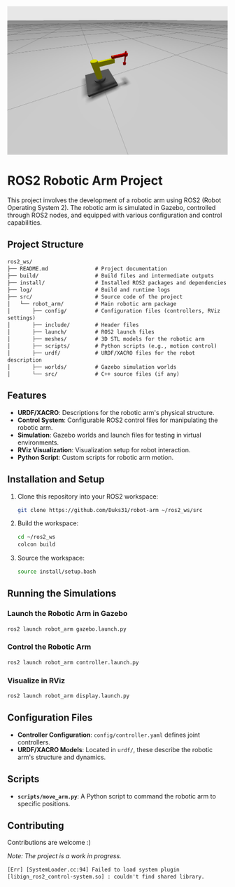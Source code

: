 ![Alt Text](./src/assets/image.png)

# ROS2 Robotic Arm Project

This project involves the development of a robotic arm using ROS2 (Robot Operating System 2). The robotic arm is simulated in Gazebo, controlled through ROS2 nodes, and equipped with various configuration and control capabilities.

## Project Structure

```plaintext
ros2_ws/
├── README.md               # Project documentation
├── build/                  # Build files and intermediate outputs
├── install/                # Installed ROS2 packages and dependencies
├── log/                    # Build and runtime logs
├── src/                    # Source code of the project
│   └── robot_arm/          # Main robotic arm package
│       ├── config/         # Configuration files (controllers, RViz settings)
│       ├── include/        # Header files
│       ├── launch/         # ROS2 launch files
│       ├── meshes/         # 3D STL models for the robotic arm
│       ├── scripts/        # Python scripts (e.g., motion control)
│       ├── urdf/           # URDF/XACRO files for the robot description
│       ├── worlds/         # Gazebo simulation worlds
│       └── src/            # C++ source files (if any)
```

## Features

- **URDF/XACRO**: Descriptions for the robotic arm's physical structure.
- **Control System**: Configurable ROS2 control files for manipulating the robotic arm.
- **Simulation**: Gazebo worlds and launch files for testing in virtual environments.
- **RViz Visualization**: Visualization setup for robot interaction.
- **Python Script**: Custom scripts for robotic arm motion.

## Installation and Setup

1. Clone this repository into your ROS2 workspace:

   ```bash
   git clone https://github.com/Duks31/robot-arm ~/ros2_ws/src
   ```

2. Build the workspace:

   ```bash
   cd ~/ros2_ws
   colcon build
   ```

3. Source the workspace:

   ```bash
   source install/setup.bash
   ```

## Running the Simulations

### Launch the Robotic Arm in Gazebo

```bash
ros2 launch robot_arm gazebo.launch.py
```

### Control the Robotic Arm

```bash
ros2 launch robot_arm controller.launch.py
```

### Visualize in RViz

```bash
ros2 launch robot_arm display.launch.py
```

## Configuration Files

- **Controller Configuration**: `config/controller.yaml` defines joint controllers.
- **URDF/XACRO Models**: Located in `urdf/`, these describe the robotic arm's structure and dynamics.

## Scripts

- **`scripts/move_arm.py`**: A Python script to command the robotic arm to specific positions.

## Contributing
Contributions are welcome  :)

*Note: The project is a work in progress.*

```
[Err] [SystemLoader.cc:94] Failed to load system plugin [libign_ros2_control-system.so] : couldn't find shared library.
```
